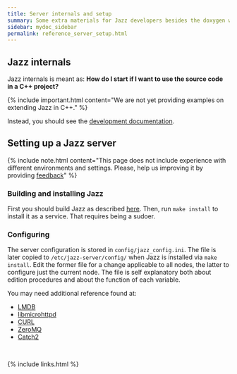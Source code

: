 ```yaml
---
title: Server internals and setup
summary: Some extra materials for Jazz developers besides the doxygen website with some explanations and references.
sidebar: mydoc_sidebar
permalink: reference_server_setup.html
---
```


## Jazz internals

Jazz internals is meant as: **How do I start if I want to use the source code in a C++ project?**

{% include important.html content="We are not yet providing examples on extending Jazz in C++." %}

Instead, you should see the [development documentation](/develop/).


## Setting up a Jazz server

{% include note.html content="This page does not include experience with different environments and settings. Please, help us
improving it by providing [feedback](contributing_welcome_all.html)" %}


### Building and installing Jazz

First you should build Jazz as described [here](using_compile_jazz.html). Then, run `make install` to install it as a service.
That requires being a sudoer.

### Configuring

The server configuration is stored in `config/jazz_config.ini`. The file is later copied to `/etc/jazz-server/config/` when Jazz is
installed via `make install`. Edit the former file for a change applicable to all nodes, the latter to configure just the current node.
The file is self explanatory both about edition procedures and about the function of each variable.

You may need additional reference found at:

 * [LMDB](http://www.lmdb.tech/doc/)
 * [libmicrohttpd](https://www.gnu.org/software/libmicrohttpd/manual/libmicrohttpd.html)
 * [CURL](https://curl.se/libcurl/c/libcurl-tutorial.html)
 * [ZeroMQ](https://zeromq.org/languages/c/)
 * [Catch2](https://github.com/catchorg/Catch2/blob/devel/docs/Readme.md#top)

<br/>

{% include links.html %}
